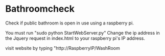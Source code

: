 # Bathroomcheck
Check if public bathroom is open in use using a raspberry pi.

You must run "sudo python StartWebServer.py"
Change the ip address in the Jquery request in index.html to your raspberry pi's IP address.

visit website by typing "http://RaspberryIP/WashRoom
